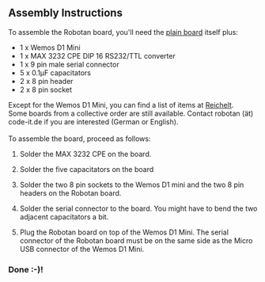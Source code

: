 <H2>Assembly Instructions</H2>
To assemble the Robotan board, you'll need the <A HREF="schematics">plain board</A> itself plus:  
<BR>
<UL>
<LI>1 x Wemos D1 Mini
<LI>1 x MAX 3232 CPE DIP 16 RS232/TTL converter
<LI>1 x 9 pin male serial connector
<LI>5 x 0.1µF capacitators
<LI>2 x 8 pin header
<LI>2 x 8 pin socket
  </UL>
Except for the Wemos D1 Mini, you can find a list of items at <A HREF="https://www.reichelt.de/my/1409494">Reichelt</A>.  
<BR>
Some boards from a collective order are still available. Contact robotan (ät) code-it.de if you are interested (German or English).
<BR><BR>
To assemble the board, proceed as follows:
<BR>

1. Solder the MAX 3232 CPE on the board.

2. Solder the five capacitators on the board

3. Solder the two 8 pin sockets to the Wemos D1 mini and the two 8 pin headers on the Robotan board.

4. Solder the serial connector to the board. You might have to bend the two adjacent capacitators a bit.

5. Plug the Robotan board on top of the Wemos D1 Mini. The serial connector of the Robotan board must be on the same side as the Micro USB 
connector of the Wemos D1 Mini.

<H3>Done :-)!</H3>
